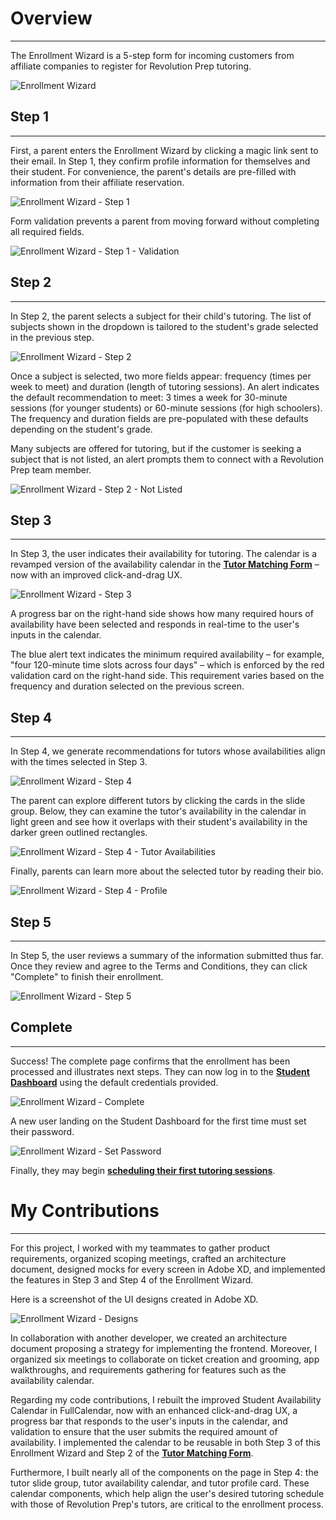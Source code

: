 # **<a style="color: var(--ion-color-dark);" name="overview">Overview</a>**

<hr style="border-bottom: 2px solid var(--ion-color-secondary);" />

The Enrollment Wizard is a 5-step form for incoming customers from affiliate companies to register for Revolution Prep tutoring.

![Enrollment Wizard](https://beiatrix.s3.us-west-1.amazonaws.com/projects/enrollment-wizard/enrollment-wizard-cover.gif)

## **<a style="color: var(--ion-color-dark);" name="step-1">Step 1</a>**

<hr style="border-bottom: 2px solid var(--ion-color-secondary-tint);" />

First, a parent enters the Enrollment Wizard by clicking a magic link sent to their email. In Step 1, they confirm profile information for themselves and their student. For convenience, the parent's details are pre-filled with information from their affiliate reservation.

![Enrollment Wizard - Step 1](https://beiatrix.s3.us-west-1.amazonaws.com/projects/enrollment-wizard/enrollment-wizard-step-1.gif)

Form validation prevents a parent from moving forward without completing all required fields.

![Enrollment Wizard - Step 1 - Validation](https://beiatrix.s3.us-west-1.amazonaws.com/projects/enrollment-wizard/enrollment-wizard-step-1-validation.gif)

## **<a style="color: var(--ion-color-dark);" name="step-2">Step 2</a>**

<hr style="border-bottom: 2px solid var(--ion-color-secondary-tint);" />

In Step 2, the parent selects a subject for their child's tutoring. The list of subjects shown in the dropdown is tailored to the student's grade selected in the previous step.

![Enrollment Wizard - Step 2](https://beiatrix.s3.us-west-1.amazonaws.com/projects/enrollment-wizard/enrollment-wizard-step-2.gif)

Once a subject is selected, two more fields appear: frequency (times per week to meet) and duration (length of tutoring sessions). An alert indicates the default recommendation to meet: 3 times a week for 30-minute sessions (for younger students) or 60-minute sessions (for high schoolers). The frequency and duration fields are pre-populated with these defaults depending on the student's grade.

Many subjects are offered for tutoring, but if the customer is seeking a subject that is not listed, an alert prompts them to connect with a Revolution Prep team member.

![Enrollment Wizard - Step 2 - Not Listed](https://beiatrix.s3.us-west-1.amazonaws.com/projects/enrollment-wizard/enrollment-wizard-step-2-not-listed.jpg)

## **<a style="color: var(--ion-color-dark);" name="step-3">Step 3</a>**

<hr style="border-bottom: 2px solid var(--ion-color-secondary-tint);" />

In Step 3, the user indicates their availability for tutoring. The calendar is a revamped version of the availability calendar in the **[Tutor Matching Form](/projects/tutor-matching-form)** – now with an improved click-and-drag UX.

![Enrollment Wizard - Step 3](https://beiatrix.s3.us-west-1.amazonaws.com/projects/enrollment-wizard/enrollment-wizard-step-3.gif)

A progress bar on the right-hand side shows how many required hours of availability have been selected and responds in real-time to the user's inputs in the calendar.

The blue alert text indicates the minimum required availability – for example, "four 120-minute time slots across four days" – which is enforced by the red validation card on the right-hand side. This requirement varies based on the frequency and duration selected on the previous screen.

## **<a style="color: var(--ion-color-dark);" name="step-4">Step 4</a>**

<hr style="border-bottom: 2px solid var(--ion-color-secondary-tint);" />

In Step 4, we generate recommendations for tutors whose availabilities align with the times selected in Step 3.

![Enrollment Wizard - Step 4](https://beiatrix.s3.us-west-1.amazonaws.com/projects/enrollment-wizard/enrollment-wizard-step-4.jpg)

The parent can explore different tutors by clicking the cards in the slide group. Below, they can examine the tutor's availability in the calendar in light green and see how it overlaps with their student's availability in the darker green outlined rectangles.

![Enrollment Wizard - Step 4 - Tutor Availabilities](https://beiatrix.s3.us-west-1.amazonaws.com/projects/enrollment-wizard/enrollment-wizard-step-4.gif)

Finally, parents can learn more about the selected tutor by reading their bio.

![Enrollment Wizard - Step 4 - Profile](https://beiatrix.s3.us-west-1.amazonaws.com/projects/enrollment-wizard/enrollment-wizard-step-4-profile.gif)

## **<a style="color: var(--ion-color-dark);" name="step-5">Step 5</a>**

<hr style="border-bottom: 2px solid var(--ion-color-secondary-tint);" />

In Step 5, the user reviews a summary of the information submitted thus far. Once they review and agree to the Terms and Conditions, they can click "Complete" to finish their enrollment.

![Enrollment Wizard - Step 5](https://beiatrix.s3.us-west-1.amazonaws.com/projects/enrollment-wizard/enrollment-wizard-step-5.jpg)

## **<a style="color: var(--ion-color-dark);" name="complete">Complete</a>**

<hr style="border-bottom: 2px solid var(--ion-color-secondary-tint);" />

Success! The complete page confirms that the enrollment has been processed and illustrates next steps. They can now log in to the **[Student Dashboard](/projects/student-dashboard)** using the default credentials provided.

![Enrollment Wizard - Complete](https://beiatrix.s3.us-west-1.amazonaws.com/projects/enrollment-wizard/enrollment-wizard-complete.gif)

A new user landing on the Student Dashboard for the first time must set their password.

![Enrollment Wizard - Set Password](https://beiatrix.s3.us-west-1.amazonaws.com/projects/enrollment-wizard/enrollment-wizard-set-password.gif)

Finally, they may begin **[scheduling their first tutoring sessions](/projects/scheduling-wizard)**.

# **<a style="color: var(--ion-color-dark);" name="my-contributions">My Contributions</a>**

<hr style="border-bottom: 2px solid var(--ion-color-secondary);" />

For this project, I worked with my teammates to gather product requirements, organized scoping meetings, crafted an architecture document, designed mocks for every screen in Adobe XD, and implemented the features in Step 3 and Step 4 of the Enrollment Wizard.

Here is a screenshot of the UI designs created in Adobe XD.

![Enrollment Wizard - Designs](https://beiatrix.s3.us-west-1.amazonaws.com/projects/enrollment-wizard/enrollment-wizard-designs.jpg)

In collaboration with another developer, we created an architecture document proposing a strategy for implementing the frontend. Moreover, I organized six meetings to collaborate on ticket creation and grooming, app walkthroughs, and requirements gathering for features such as the availability calendar.

Regarding my code contributions, I rebuilt the improved Student Availability Calendar in FullCalendar, now with an enhanced click-and-drag UX, a progress bar that responds to the user's inputs in the calendar, and validation to ensure that the user submits the required amount of availability. I implemented the calendar to be reusable in both Step 3 of this Enrollment Wizard and Step 2 of the **[Tutor Matching Form](/projects/tutor-matching-form)**. 

Furthermore, I built nearly all of the components on the page in Step 4: the tutor slide group, tutor availability calendar, and tutor profile card. These calendar components, which help align the user's desired tutoring schedule with those of Revolution Prep's tutors, are critical to the enrollment process.

